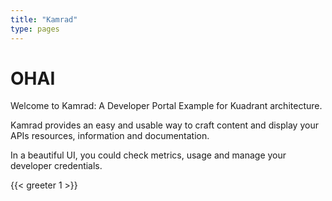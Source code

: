 ```yaml
---
title: "Kamrad"
type: pages
---
```


# OHAI
Welcome to Kamrad: A Developer Portal Example for Kuadrant architecture.

Kamrad provides an easy and usable way to craft content and display your APIs resources, information and documentation.

In a beautiful UI, you could check metrics, usage and manage your developer credentials.

{{< greeter 1 >}}
